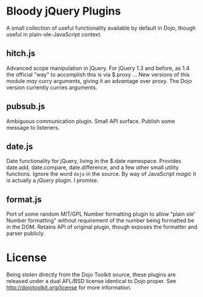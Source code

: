 # Bloody jQuery Plugins 

A small collection of useful functionality available by default in Dojo, though useful in plain-ole-JavaScript context.

## hitch.js

Advanced scope manipulation in jQuery. For jQuery 1.3 and before, as 1.4 the official "way" to accomplish this is via $.proxy ... New versions of this module _may_ curry arguments, giving it an advantage over proxy. The Dojo version currently curries arguments.

## pubsub.js

Ambiguous communication plugin. Small API surface. Publish some message to listeners.

## date.js

Date functionality for jQuery, living in the $.date namespace. Provides date.add, date.compare, date.difference, and a few other small utility functions. Ignore the word `dojo` in the source. By way of JavaScript _magic_ it is actually a _jQuery_ plugin. I promise.

## format.js

Port of some random MIT/GPL Number formatting plugin to allow "plain ole' Number formatting" without requirement of the number being formatted be in the DOM. Retains API of original plugin, though exposes the formatter and parser publicly.

# License

Being stolen directly from the Dojo Toolkit source, these plugins are released under a dual AFL/BSD license identical to Dojo proper. See http://dojotoolkit.org/license for more information.
